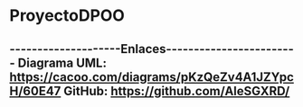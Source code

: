 # ProyectoDPOO
--------------------Enlaces------------------------
Diagrama UML:
https://cacoo.com/diagrams/pKzQeZv4A1JZYpcH/60E47
GitHub:
https://github.com/AleSGXRD/
---------------------------------------------------
